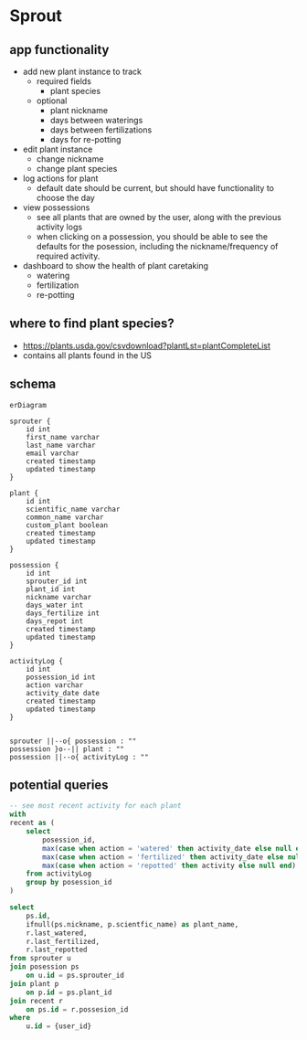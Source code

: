 # Sprout

## app functionality
* add new plant instance to track
    * required fields
        * plant species
    * optional
        * plant nickname
        * days between waterings
        * days between fertilizations
        * days for re-potting
* edit plant instance
    * change nickname
    * change plant species
* log actions for plant
    * default date should be current, but should have functionality to choose the day
* view possessions
    * see all plants that are owned by the user, along with the previous activity logs
    * when clicking on a possession, you should be able to see the defaults for the posession,
        including the nickname/frequency of required activity.
* dashboard to show the health of plant caretaking
    * watering
    * fertilization
    * re-potting

## where to find plant species?
* https://plants.usda.gov/csvdownload?plantLst=plantCompleteList
* contains all plants found in the US


## schema
```mermaid
erDiagram

sprouter {
    id int
    first_name varchar
    last_name varchar
    email varchar
    created timestamp
    updated timestamp
}

plant {
    id int
    scientific_name varchar
    common_name varchar
    custom_plant boolean
    created timestamp
    updated timestamp
}

possession {
    id int
    sprouter_id int
    plant_id int
    nickname varchar
    days_water int
    days_fertilize int
    days_repot int
    created timestamp
    updated timestamp
}

activityLog {
    id int
    possession_id int
    action varchar
    activity_date date
    created timestamp
    updated timestamp
}


sprouter ||--o{ possession : ""
possession }o--|| plant : ""
possession ||--o{ activityLog : ""
```

## potential queries
```sql
-- see most recent activity for each plant
with
recent as (
    select
        posession_id,
        max(case when action = 'watered' then activity_date else null end) as last_watered,
        max(case when action = 'fertilized' then activity_date else null end) as last_fertilized,
        max(case when action = 'repotted' then activity else null end) as last_repotted
    from activityLog
    group by posession_id
)

select
    ps.id,
    ifnull(ps.nickname, p.scientfic_name) as plant_name,
    r.last_watered,
    r.last_fertilized,
    r.last_repotted
from sprouter u
join posession ps
    on u.id = ps.sprouter_id
join plant p
    on p.id = ps.plant_id
join recent r
    on ps.id = r.possesion_id
where
    u.id = {user_id}
```